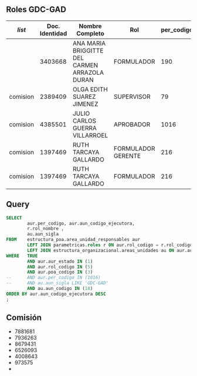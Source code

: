 ## Roles **GDC-GAD**

| _list_   | Doc. Identidad | Nombre Completo                               | Rol                | per_codigo |
| -------- | -------------- | --------------------------------------------- | ------------------ | ---------- |
|          | 3403668        | ANA MARIA BRIGGITTE DEL CARMEN ARRAZOLA DURAN | FORMULADOR         | 190        |
| comision | 2389409        | OLGA EDITH SUAREZ JIMENEZ                     | SUPERVISOR         | 79         |
| comision | 4385501        | JULIO CARLOS GUERRA VILLARROEL                | APROBADOR          | 1016       |
| comision | 1397469        | RUTH TARCAYA GALLARDO                         | FORMULADOR GERENTE | 216        |
| comision | 1397469        | RUTH TARCAYA GALLARDO                         | FORMULADOR         | 216        |
## Query
```sql
SELECT
		aur.per_codigo, aur.aun_codigo_ejecutora,
		r.rol_nombre ,
		au.aun_sigla 
FROM 	estructura_poa.area_unidad_responsables aur
		LEFT JOIN parametricas.roles r ON aur.rol_codigo = r.rol_codigo
		LEFT JOIN estructura_organizacional.areas_unidades au ON aur.aun_codigo_ejecutora = au.aun_codigo 
WHERE 	TRUE 
		AND aur.aur_estado IN (1)
		AND aur.rol_codigo IN (5)
		AND aur.poa_codigo IN (3)
--		AND aur.per_codigo IN (1016)
--		AND au.aun_sigla LIKE 'GDC-GAD'
		AND au.aun_codigo IN (18)
ORDER BY aur.aun_codigo_ejecutora DESC
;
```
## Comisión
- 7881681
- 7936263
- 8679431
- 6526093
- 4008643
- 973575
- 